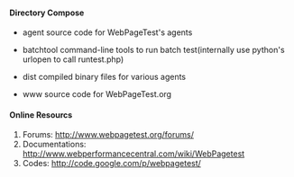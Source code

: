 #### Directory Compose
- agent
source code for WebPageTest's agents

- batchtool
command-line tools to run batch test(internally use python's urlopen to call runtest.php)

- dist
compiled binary files for various agents

- www
source code for WebPageTest.org

#### Online Resourcs
1. Forums: <http://www.webpagetest.org/forums/>
2. Documentations: <http://www.webperformancecentral.com/wiki/WebPagetest>
3. Codes: <http://code.google.com/p/webpagetest/>

